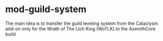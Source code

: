 # mod-guild-system
The main idea is to transfer the guild leveling system from the Cataclysm add-on only for the Wrath of The Lich King (WoTLK) to the AzerothCore build
